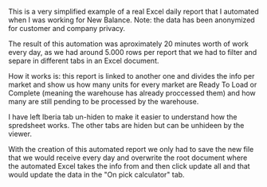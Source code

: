 This is a very simplified example of a real Excel daily report that I automated when I was working for New Balance. Note: the data has been anonymized for customer and company privacy.

The result of this automation was aproximately 20 minutes worth of work every day, as we had around 5.000 rows per report that we had to filter and separe in different tabs in an Excel document.

How it works is: this report is linked to another one and divides the info per market and show us how many units for every market are Ready To Load or Complete (meaning the warehouse has already proccessed them) and how many are still pending to be processed by the warehouse.

I have left Iberia tab un-hiden to make it easier to understand how the spredsheet works. The other tabs are hiden but can be unhideen by the viewer.

With the creation of this automated report we only had to save the new file that we would receive every day and overwrite the root document where the automated Excel takes the info from and then click update all and that would update the data in the "On pick calculator" tab.

